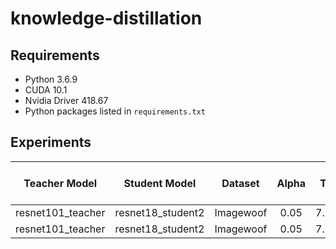 # knowledge-distillation

## Requirements

* Python 3.6.9
* CUDA 10.1
* Nvidia Driver 418.67
* Python packages listed in `requirements.txt`

## Experiments

|   Teacher Model   |   Student Model   |  Dataset  | Alpha | T | Accuracy (Distilled) | Accuracy (Only Student) | Code |
|:-----------------:|:-----------------:|:---------:|:-----:|:-:|:--------------------:|:-----------------------:|:----:|
| resnet101_teacher | resnet18_student2 | Imagewoof |  0.05 |7.0|  **0.9247** |    0.9165      |   [link](https://github.com/stdereka/knowledge-distillation/tree/04337ce3037bbfbaed0d0a229cbfbbb235e57b7d)   |
|resnet101_teacher|resnet18_student2|Imagewoof|0.05|7.0|**0.9277**|0.9201| [link](https://github.com/stdereka/knowledge-distillation/tree/d6c45027457de12ae8a5575ff969e70175af708f) |
